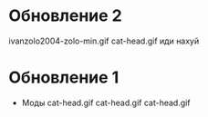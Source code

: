 # Обновление 2
ivanzolo2004-zolo-min.gif
cat-head.gif
иди нахуй

# Обновление 1
- Моды 
cat-head.gif
cat-head.gif
cat-head.gif
